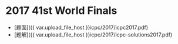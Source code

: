 # 2017 41st World Finals

- [题面]({{ var.upload_file_host }}icpc/2017/icpc2017.pdf)
- [题解]({{ var.upload_file_host }}icpc/2017/icpc-solutions2017.pdf)